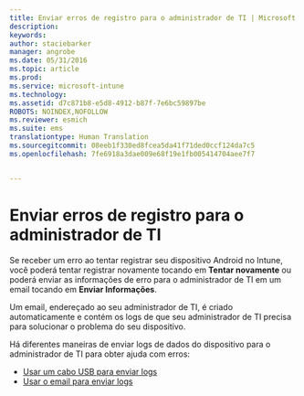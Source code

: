 ```yaml
---
title: Enviar erros de registro para o administrador de TI | Microsoft Intune
description: 
keywords: 
author: staciebarker
manager: angrobe
ms.date: 05/31/2016
ms.topic: article
ms.prod: 
ms.service: microsoft-intune
ms.technology: 
ms.assetid: d7c871b8-e5d8-4912-b87f-7e6bc59897be
ROBOTS: NOINDEX,NOFOLLOW
ms.reviewer: esmich
ms.suite: ems
translationtype: Human Translation
ms.sourcegitcommit: 08eeb1f330ed8fcea5da41f71ded0ccf124da7c5
ms.openlocfilehash: 7fe6918a3dae009e68f19e1fb005414704aee7f7


---
```



# Enviar erros de registro para o administrador de TI

Se receber um erro ao tentar registrar seu dispositivo Android no Intune, você poderá tentar registrar novamente tocando em **Tentar novamente** ou poderá enviar as informações de erro para o administrador de TI em um email tocando em **Enviar Informações**.

Um email, endereçado ao seu administrador de TI, é criado automaticamente e contém os logs de que seu administrador de TI precisa para solucionar o problema do seu dispositivo.

Há diferentes maneiras de enviar logs de dados do dispositivo para o administrador de TI para obter ajuda com erros:

- [Usar um cabo USB para enviar logs](send-diagnostic-data-logs-to-your-it-administrator-using-a-usb-cable-android.md)
- [Usar o email para enviar logs](send-diagnostic-data-logs-to-your-it-administrator-using-email-android.md)




<!--HONumber=Aug16_HO5-->



